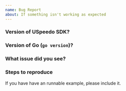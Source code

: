 ```yaml
---
name: Bug Report
about: If something isn't working as expected
---
```


### Version of USpeedo SDK?

### Version of Go (`go version`)?

### What issue did you see?

### Steps to reproduce

If you have have an runnable example, please include it.
